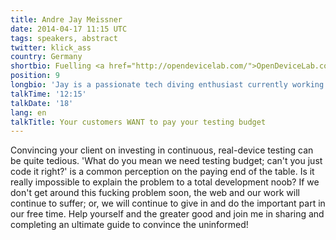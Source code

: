 ```yaml
---
title: Andre Jay Meissner
date: 2014-04-17 11:15 UTC
tags: speakers, abstract
twitter: klick_ass
country: Germany
shortbio: Fuelling <a href="http://opendevicelab.com/">OpenDeviceLab.com</a>, currently working at Adobe
position: 9
longbio: 'Jay is a passionate tech diving enthusiast currently working at Adobe, where he focuses on web and mobile technology. In his spare time he fuels <a href="http://lab-up.org">LabUp!</a>, a non-profit helping to establish and promote Open Device Labs to ultimately help the web and user experience forward. Follow Jay on Twitter at <a href="http://twitter.com/klick_ass">klick_ass</a>), check out <a href="http://OpenDeviceLab.com">Open Device Lab</a> and make sure to test your stuff on REAL devices!'
talkTime: '12:15'
talkDate: '18'
lang: en
talkTitle: Your customers WANT to pay your testing budget
---
```


Convincing your client on investing in continuous, real-device testing can be quite tedious. 'What do you mean we need testing budget; can't you just code it right?' is a common perception on the paying end of the table. Is it really impossible to explain the problem to a total development noob? If we don't get around this fucking problem soon, the web and our work will continue to suffer; or, we will continue to give in and do the important part in our free time. Help yourself and the greater good and join me in sharing and completing an ultimate guide to convince the uninformed!

